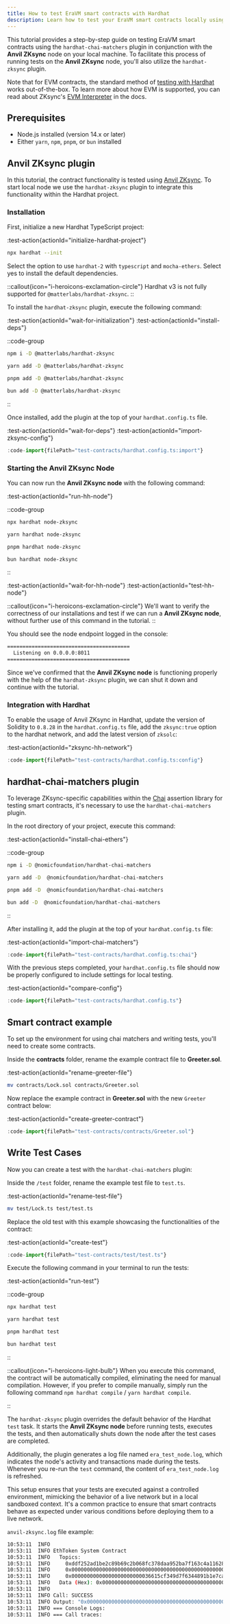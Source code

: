 ```yaml
---
title: How to test EraVM smart contracts with Hardhat
description: Learn how to test your EraVM smart contracts locally using anvil-zksync and Hardhat
---
```


This tutorial provides a step-by-step guide on testing EraVM smart contracts using the `hardhat-chai-matchers` plugin
in conjunction with the **Anvil ZKsync** node on your local machine.
To facilitate this process of running tests on the **Anvil ZKsync** node, you'll also utilize the `hardhat-zksync` plugin.

Note that for EVM contracts,
the standard method of [testing with Hardhat](https://hardhat.org/hardhat-runner/docs/guides/test-contracts) works out-of-the-box.
To learn more about how EVM is supported,
you can read about ZKsync's
[EVM Interpreter](https://docs.zksync.io/zksync-era/unique-features/evm-interpreter/evm-interpreter) in the docs.

## Prerequisites

- Node.js installed (version 14.x or later)
- Either `yarn`, `npm`, `pnpm`, or `bun` installed

## Anvil ZKsync plugin

In this tutorial, the contract functionality is tested using [Anvil ZKsync](https://docs.zksync.io/build/test-and-debug/in-memory-node).
To start local node we use the `hardhat-zksync` plugin to integrate this functionality within the Hardhat project.

### Installation

First, initialize a new Hardhat TypeScript project:

:test-action{actionId="initialize-hardhat-project"}

```bash
npx hardhat --init
```

Select the option to use `hardhat-2` with `typescript` and `mocha-ethers`.
Select yes to install the default dependencies.

::callout{icon="i-heroicons-exclamation-circle"}
Hardhat v3 is not fully supported for `@matterlabs/hardhat-zksync`.
::

To install the `hardhat-zksync` plugin, execute the following command:

:test-action{actionId="wait-for-initialization"}
:test-action{actionId="install-deps"}

::code-group

```bash [npm]
npm i -D @matterlabs/hardhat-zksync
```

```bash [yarn]
yarn add -D @matterlabs/hardhat-zksync
```

```bash [pnpm]
pnpm add -D @matterlabs/hardhat-zksync
```

```bash [bun]
bun add -D @matterlabs/hardhat-zksync
```

::

Once installed, add the plugin at the top of your `hardhat.config.ts` file.

:test-action{actionId="wait-for-deps"}
:test-action{actionId="import-zksync-config"}

```ts [hardhat.config.ts]
:code-import{filePath="test-contracts/hardhat.config.ts:import"}
```

### Starting the Anvil ZKsync Node

You can now run the **Anvil ZKsync node** with the following command:

:test-action{actionId="run-hh-node"}

::code-group

```bash [npx]
npx hardhat node-zksync
```

```bash [yarn]
yarn hardhat node-zksync
```

```bash [pnpm]
pnpm hardhat node-zksync
```

```bash [bun]
bun hardhat node-zksync
```

::

:test-action{actionId="wait-for-hh-node"}
:test-action{actionId="test-hh-node"}

::callout{icon="i-heroicons-exclamation-circle"}
We'll want to verify the correctness of our installations and test if we can run a **Anvil ZKsync node**,
without further use of this command in the tutorial.
::

You should see the node endpoint logged in the console:

```bash
========================================
  Listening on 0.0.0.0:8011
========================================
```

Since we've confirmed that the **Anvil ZKsync node** is functioning properly with the help of the `hardhat-zksync` plugin,
we can shut it down and continue with the tutorial.

### Integration with Hardhat

To enable the usage of Anvil ZKsync in Hardhat,
update the version of Solidity to `0.8.28`
in the `hardhat.config.ts` file,
add the `zksync:true` option to the hardhat network,
and add the latest version of `zksolc`:

:test-action{actionId="zksync-hh-network"}

```ts [hardhat.config.ts]
:code-import{filePath="test-contracts/hardhat.config.ts:config"}
```

## hardhat-chai-matchers plugin

To leverage ZKsync-specific capabilities within the [Chai](https://www.chaijs.com/) assertion library for testing smart contracts,
it's necessary to use the `hardhat-chai-matchers` plugin.

In the root directory of your project, execute this command:

:test-action{actionId="install-chai-ethers"}

::code-group

```bash [npm]
npm i -D @nomicfoundation/hardhat-chai-matchers
```

```bash [yarn]
yarn add -D  @nomicfoundation/hardhat-chai-matchers
```

```bash [pnpm]
pnpm add -D  @nomicfoundation/hardhat-chai-matchers
```

```bash [bun]
bun add -D  @nomicfoundation/hardhat-chai-matchers
```

::

After installing it, add the plugin at the top of your `hardhat.config.ts` file:

:test-action{actionId="import-chai-matchers"}

```ts [hardhat.config.ts]
:code-import{filePath="test-contracts/hardhat.config.ts:chai"}
```

With the previous steps completed, your `hardhat.config.ts` file should now be properly configured to include settings for local testing.

:test-action{actionId="compare-config"}

```ts [hardhat.config.ts]
:code-import{filePath="test-contracts/hardhat.config.ts"}
```

## Smart contract example

To set up the environment for using chai matchers and writing tests, you'll need to create some contracts.

Inside the **contracts** folder, rename the example contract file to **Greeter.sol**.

:test-action{actionId="rename-greeter-file"}

```bash
mv contracts/Lock.sol contracts/Greeter.sol
```

Now replace the example contract in **Greeter.sol** with the new `Greeter` contract below:

:test-action{actionId="create-greeter-contract"}

```ts [Greeter.sol]
:code-import{filePath="test-contracts/contracts/Greeter.sol"}
```

## Write Test Cases

Now you can create a test with the `hardhat-chai-matchers` plugin:

Inside the `/test` folder, rename the example test file to `test.ts`.

:test-action{actionId="rename-test-file"}

```bash
mv test/Lock.ts test/test.ts
```

Replace the old test with this example showcasing the functionalities of the contract:

:test-action{actionId="create-test"}

```ts [test.ts]
:code-import{filePath="test-contracts/test/test.ts"}
```

Execute the following command in your terminal to run the tests:

:test-action{actionId="run-test"}

::code-group

```bash [npx]
npx hardhat test
```

```bash [yarn]
yarn hardhat test
```

```bash [pnpm]
pnpm hardhat test
```

```bash [bun]
bun hardhat test
```

::

::callout{icon="i-heroicons-light-bulb"}
When you execute this command, the contract will be automatically compiled, eliminating the need for manual compilation.
However, if you prefer to compile manually, simply run the following command `npm hardhat compile` / `yarn hardhat compile`.

::

The `hardhat-zksync` plugin overrides the default behavior of the Hardhat `test` task.
It starts the **Anvil ZKsync node** before running tests, executes the tests,
and then automatically shuts down the node after the test cases are completed.

Additionally, the plugin generates a log file named `era_test_node.log`,
which indicates the node's activity and transactions made during the tests.
Whenever you re-run the `test` command, the content of `era_test_node.log` is refreshed.

This setup ensures that your tests are executed against a controlled environment,
mimicking the behavior of a live network but in a local sandboxed context.
It's a common practice to ensure that smart contracts behave
as expected under various conditions before deploying them to a live network.

`anvil-zksync.log` file example:

```sh
10:53:11  INFO
10:53:11  INFO EthToken System Contract
10:53:11  INFO   Topics:
10:53:11  INFO     0xddf252ad1be2c89b69c2b068fc378daa952ba7f163c4a11628f55a4df523b3ef
10:53:11  INFO     0x0000000000000000000000000000000000000000000000000000000000008001
10:53:11  INFO     0x00000000000000000000000036615cf349d7f6344891b1e7ca7c72883f5dc049
10:53:11  INFO   Data (Hex): 0x000000000000000000000000000000000000000000000000000028e0ec2a9900
10:53:11  INFO
10:53:11  INFO Call: SUCCESS
10:53:11  INFO Output: "0x0000000000000000000000000000000000000000000000000000000000000001"
10:53:11  INFO === Console Logs:
10:53:11  INFO === Call traces:
```
